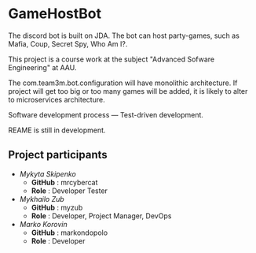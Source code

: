 # GameHostBot
The discord bot is built on JDA.
The bot can host party-games, such as Mafia, Coup, Secret Spy, Who Am I?.

This project is a course work at the subject "Advanced Sofware Engineering" at AAU.

The com.team3m.bot.configuration will have monolithic architecture. If project will get too big or too many games will be added, it is likely to alter to microservices architecture.

Software development process — Test-driven development.

REAME is still in development.

## Project participants

- *Mykyta Skipenko* 
  - **GitHub** : mrcybercat
  - **Role** : Developer Tester
- *Mykhailo Zub*
  - **GitHub** : myzub
  - **Role** : Developer, Project Manager, DevOps
- *Marko Korovin*
  - **GitHub** : markondopolo
  - **Role** : Developer
